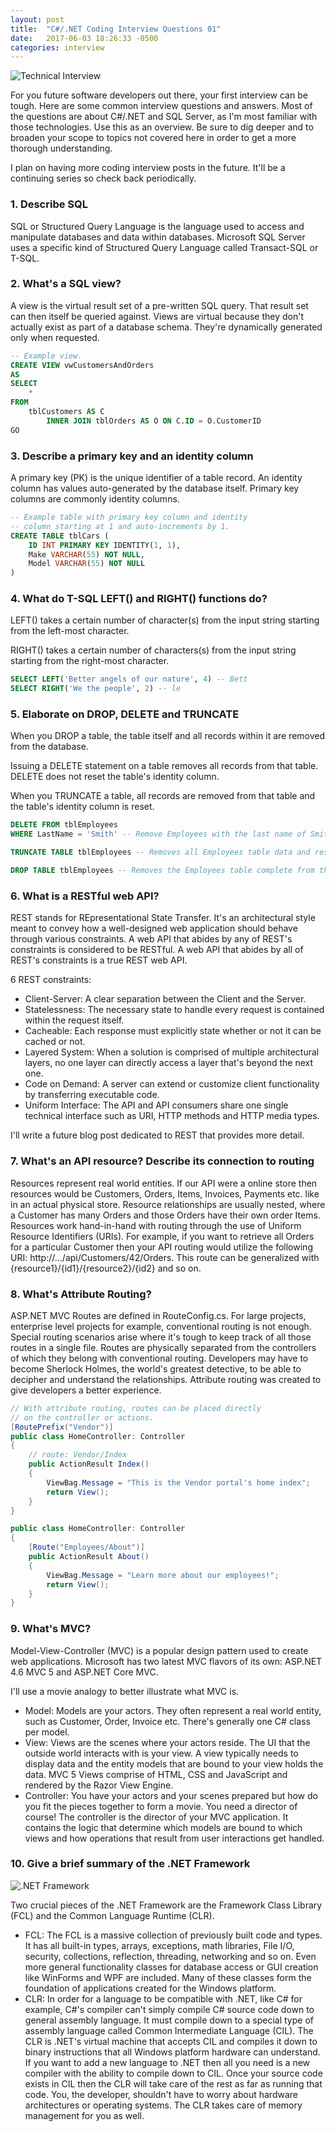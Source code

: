 ```yaml
---
layout: post
title:  "C#/.NET Coding Interview Questions 01"
date:   2017-06-03 18:26:33 -0500
categories: interview
---
```


![Technical Interview][TechnicalInterview]

For you future software developers out there, your first interview can be tough. Here are some common interview questions and answers. Most of the questions are about C#/.NET and SQL Server, as I'm most familiar with those technologies. Use this as an overview. Be sure to dig deeper and to broaden your scope to topics not covered here in order to get a more thorough understanding.

I plan on having more coding interview posts in the future. It'll be a continuing series so check back periodically.

### 1. Describe SQL

SQL or Structured Query Language is the language used to access and manipulate databases and data within databases. Microsoft SQL Server uses a specific kind of Structured Query Language called Transact-SQL or T-SQL. 

### 2. What's a SQL view?

A view is the virtual result set of a pre-written SQL query. That result set can then itself be queried against. Views are virtual because they don't actually exist as part of a database schema. They're dynamically generated only when requested.

```sql
-- Example view.
CREATE VIEW vwCustomersAndOrders
AS
SELECT 
    *
FROM 
    tblCustomers AS C 
        INNER JOIN tblOrders AS O ON C.ID = O.CustomerID
GO
```

### 3. Describe a primary key and an identity column

A primary key (PK) is the unique identifier of a table record. An identity column has values auto-generated by the database itself. Primary key columns are commonly identity columns.

```sql
-- Example table with primary key column and identity 
-- column starting at 1 and auto-increments by 1.
CREATE TABLE tblCars (
    ID INT PRIMARY KEY IDENTITY(1, 1),
    Make VARCHAR(55) NOT NULL,
    Model VARCHAR(55) NOT NULL
)
```

### 4. What do T-SQL LEFT() and RIGHT() functions do?

LEFT() takes a certain number of character(s) from the input string starting from the left-most character.

RIGHT() takes a certain number of characters(s) from the input string starting from the right-most character.

```sql
SELECT LEFT('Better angels of our nature', 4) -- Bett
SELECT RIGHT('We the people', 2) -- le
```

### 5. Elaborate on DROP, DELETE and TRUNCATE

When you DROP a table, the table itself and all records within it are removed from the database. 

Issuing a DELETE statement on a table removes all records from that table. DELETE does not reset the table's identity column.

When you TRUNCATE a table, all records are removed from that table and the table's identity column is reset.

```sql
DELETE FROM tblEmployees
WHERE LastName = 'Smith' -- Remove Employees with the last name of Smith.

TRUNCATE TABLE tblEmployees -- Removes all Employees table data and resets identity column.

DROP TABLE tblEmployees -- Removes the Employees table complete from the database.
```

### 6. What is a RESTful web API?

REST stands for REpresentational State Transfer. It's an architectural style meant to convey how a well-designed web application should behave through various constraints. A web API that abides by any of REST's constraints is considered to be RESTful. A web API that abides by all of REST's constraints is a true REST web API.

6 REST constraints:
- Client-Server: A clear separation between the Client and the Server.
- Statelessness: The necessary state to handle every request is contained within the request itself.
- Cacheable: Each response must explicitly state whether or not it can be cached or not.
- Layered System: When a solution is comprised of multiple architectural layers, no one layer can directly access a layer that's beyond the next one.
- Code on Demand: A server can extend or customize client functionality by transferring executable code.
- Uniform Interface: The API and API consumers share one single technical interface such as URI, HTTP methods and HTTP media types.

I'll write a future blog post dedicated to REST that provides more detail.

### 7. What's an API resource? Describe its connection to routing

Resources represent real world entities. If our API were a online store then resources would be Customers, Orders, Items, Invoices, Payments etc. like in an actual physical store. Resource relationships are usually nested, where a Customer has many Orders and those Orders have their own order Items. Resources work hand-in-hand with routing through the use of Uniform Resource Identifiers (URIs). For example, if you want to retrieve all Orders for a particular Customer then your API routing would utilize the following URI: http://.../api/Customers/42/Orders. This route can be generalized with {resource1}/{id1}/{resource2}/{id2} and so on.

### 8. What's Attribute Routing?

ASP.NET MVC Routes are defined in RouteConfig.cs. For large projects, enterprise level projects for example, conventional routing is not enough. Special routing scenarios arise where it's tough to keep track of all those routes in a single file. Routes are physically separated from the controllers of which they belong with conventional routing. Developers may have to become Sherlock Holmes, the world's greatest detective, to be able to decipher and understand the relationships. Attribute routing was created to give developers a better experience.  

```cs
// With attribute routing, routes can be placed directly
// on the controller or actions.
[RoutePrefix("Vendor")]
public class HomeController: Controller 
{
    // route: Vendor/Index
    public ActionResult Index() 
    {
        ViewBag.Message = "This is the Vendor portal's home index";
        return View();
    }
}

public class HomeController: Controller
{
    [Route("Employees/About")]
    public ActionResult About() 
    {
        ViewBag.Message = "Learn more about our employees!";
        return View();
    }
}
```   

### 9. What's MVC?

Model-View-Controller (MVC) is a popular design pattern used to create web applications. Microsoft has two latest MVC flavors of its own: ASP.NET 4.6 MVC 5 and ASP.NET Core MVC. 

I'll use a movie analogy to better illustrate what MVC is.

- Model: Models are your actors. They often represent a real world entity, such as Customer, Order, Invoice etc. There's generally one C# class per model.
- View: Views are the scenes where your actors reside. The UI that the outside world interacts with is your view. A view typically needs to display data and the entity models that are bound to your view holds the data. MVC 5 Views comprise of HTML, CSS and JavaScript and rendered by the Razor View Engine.
- Controller: You have your actors and your scenes prepared but how do you fit the pieces together to form a movie. You need a director of course! The controller is the director of your MVC application. It contains the logic that determine which models are bound to which views and how operations that result from user interactions get handled.        

### 10. Give a brief summary of the .NET Framework

![.NET Framework][.NET]

Two crucial pieces of the .NET Framework are the Framework Class Library (FCL) and the Common Language Runtime (CLR). 

- FCL: The FCL is a massive collection of previously built code and types. It has all built-in types, arrays, exceptions, math libraries, File I/O, security, collections, reflection, threading, networking and so on. Even more general functionality classes for database access or GUI creation like WinForms and WPF are included. Many of these classes form the foundation of applications created for the Windows platform.
- CLR: In order for a language to be compatible with .NET, like C# for example, C#'s compiler can't simply compile C# source code down to general assembly language. It must compile down to a special type of assembly language called Common Intermediate Language (CIL). The CLR is .NET's virtual machine that accepts CIL and compiles it down to binary instructions that all Windows platform hardware can understand. If you want to add a new language to .NET then all you need is a new compiler with the ability to compile down to CIL. Once your source code exists in CIL then the CLR will take care of the rest as far as running that code. You, the developer, shouldn't have to worry about hardware architectures or operating systems. The CLR takes care of memory management for you as well.  

[TechnicalInterview]: https://putadesign.vn/wp-content/uploads/2016/03/slide3.jpg
[.NET]: http://www.developerin.net/include/ArticleImages/1/dotnet%20framework%20stack.png
